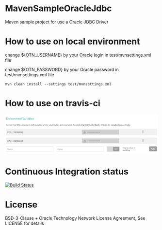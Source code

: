 # MavenSampleOracleJdbc
Maven sample project for use a Oracle JDBC Driver

# How to use on local environment

change ${OTN_USERNAME} by your Oracle login in test/mvnsettings.xml file

change ${OTN_PASSWORD} by your Oracle password in test/mvnsettings.xml file

```
mvn clean install --settings test/mvnsettings.xml
```

# How to use on travis-ci

![TravisCi](/screenshots/travis-ci.png)

# Continuous Integration status
[![Build Status](https://travis-ci.org/sgrillon14/MavenSampleOracleJdbc.svg?branch=master)](https://travis-ci.org/sgrillon14/MavenSampleOracleJdbc)

# License

BSD-3-Clause + Oracle Technology Network License Agreement, See LICENSE for details

